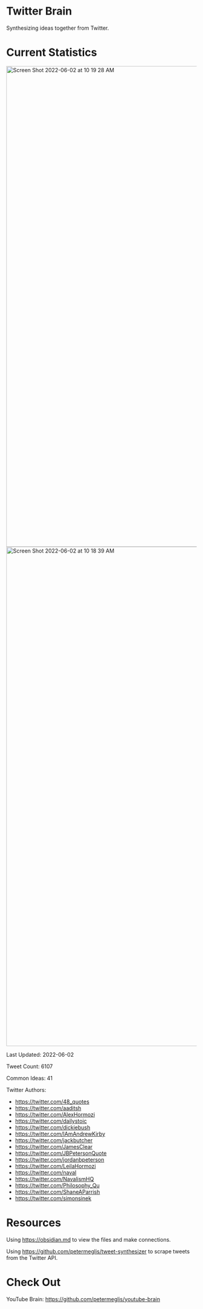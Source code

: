 # Twitter Brain
Synthesizing ideas together from Twitter.

# Current Statistics
<img width="1268" alt="Screen Shot 2022-06-02 at 10 19 28 AM" src="https://user-images.githubusercontent.com/24641573/171677103-8a4d8cbf-2961-420a-8718-cd8a1d721347.png">
<img width="1317" alt="Screen Shot 2022-06-02 at 10 18 39 AM" src="https://user-images.githubusercontent.com/24641573/171676965-11ebade7-de39-45f7-9221-a63b94e1fff5.png">

Last Updated: 2022-06-02

Tweet Count: 6107

Common Ideas: 41

Twitter Authors:
- https://twitter.com/48_quotes
- https://twitter.com/aaditsh
- https://twitter.com/AlexHormozi
- https://twitter.com/dailystoic
- https://twitter.com/dickiebush
- https://twitter.com/IAmAndrewKirby
- https://twitter.com/jackbutcher
- https://twitter.com/JamesClear
- https://twitter.com/JBPetersonQuote
- https://twitter.com/jordanbpeterson
- https://twitter.com/LeilaHormozi
- https://twitter.com/naval
- https://twitter.com/NavalismHQ
- https://twitter.com/Philosophy_Qu
- https://twitter.com/ShaneAParrish
- https://twitter.com/simonsinek

# Resources
Using https://obsidian.md to view the files and make connections.

Using https://github.com/petermeglis/tweet-synthesizer to scrape tweets from the Twitter API.

# Check Out
YouTube Brain: https://github.com/petermeglis/youtube-brain
